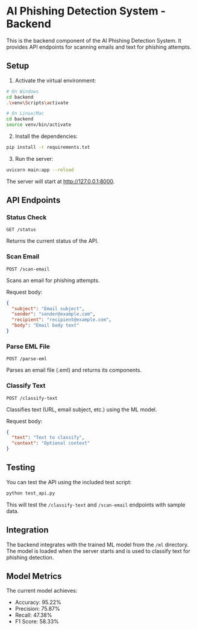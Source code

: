 # AI Phishing Detection System - Backend

This is the backend component of the AI Phishing Detection System. It provides API endpoints for scanning emails and text for phishing attempts.

## Setup

1. Activate the virtual environment:

```bash
# On Windows
cd backend
.\venv\Scripts\activate

# On Linux/Mac
cd backend
source venv/bin/activate
```

2. Install the dependencies:

```bash
pip install -r requirements.txt
```

3. Run the server:

```bash
uvicorn main:app --reload
```

The server will start at http://127.0.0.1:8000.

## API Endpoints

### Status Check

```
GET /status
```

Returns the current status of the API.

### Scan Email

```
POST /scan-email
```

Scans an email for phishing attempts.

Request body:

```json
{
  "subject": "Email subject",
  "sender": "sender@example.com",
  "recipient": "recipient@example.com",
  "body": "Email body text"
}
```

### Parse EML File

```
POST /parse-eml
```

Parses an email file (.eml) and returns its components.

### Classify Text

```
POST /classify-text
```

Classifies text (URL, email subject, etc.) using the ML model.

Request body:

```json
{
  "text": "Text to classify",
  "context": "Optional context"
}
```

## Testing

You can test the API using the included test script:

```bash
python test_api.py
```

This will test the `/classify-text` and `/scan-email` endpoints with sample data.

## Integration

The backend integrates with the trained ML model from the `/ml` directory. The model is loaded when the server starts and is used to classify text for phishing detection.

## Model Metrics

The current model achieves:

- Accuracy: 95.22%
- Precision: 75.87%
- Recall: 47.38%
- F1 Score: 58.33%
